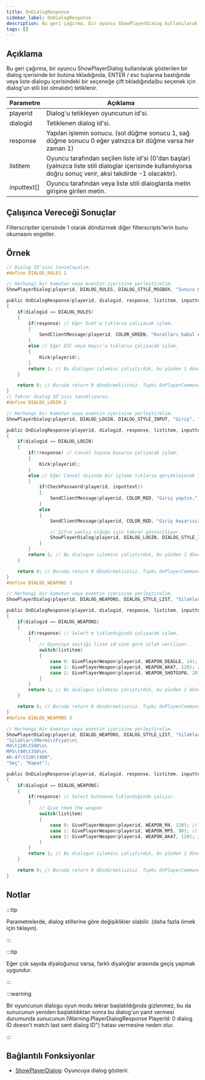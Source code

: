 ```yaml
---
title: OnDialogResponse
sidebar_label: OnDialogResponse
description: Bu geri çağırma, bir oyuncu ShowPlayerDialog kullanılarak gösterilen bir dialog içerisinde bir butona tıkladığında, ENTER / esc tuşlarına bastığında veya liste dialogu içerisindeki bir seçeneğe çift tıkladığında(bu seçenek için dialog'un stili list olmalıdır) tetiklenir.
tags: []
---
```


## Açıklama

Bu geri çağırma, bir oyuncu ShowPlayerDialog kullanılarak gösterilen bir dialog içerisinde bir butona tıkladığında, ENTER / esc tuşlarına bastığında veya liste dialogu içerisindeki bir seçeneğe çift tıkladığında(bu seçenek için dialog'un stili list olmalıdır) tetiklenir.

| Parametre          | Açıklama                                                                                                                                                       |
| ----------- | -------------------------------------------------------------------------------------------------------------------------------------------------------------- |
| playerid    | Dialog'u tetikleyen oyuncunun id'si.                                                                                                                           |
| dialogid    | Tetiklenen dialog id'si.                                                                                                                                       |
| response    | Yapılan işlemin sonucu. (sol düğme sonucu 1, sağ düğme sonucu 0 eğer yalnızca bir düğme varsa her zaman 1)                                                     |
| listitem    | Oyuncu tarafından seçilen liste id'si (0'dan başlar) (yalnızca liste stili dialoglar içerisinde kullanılıyorsa doğru sonuç verir, aksi takdirde -1 olacaktır). |
| inputtext[] | Oyuncu tarafından veya liste stili dialoglarda metin girişine girilen metin.                                                                                   |

## Çalışınca Vereceği Sonuçlar

Filterscriptler içerisinde 1 olarak döndürmek diğer filterscripts'lerin bunu okumasını engeller.

## Örnek

```c
// Dialog ID'sini tanımlayalım.
#define DIALOG_RULES 1

// Herhangi bir komutun veya eventin içerisine yerleştirelim.
ShowPlayerDialog(playerid, DIALOG_RULES, DIALOG_STYLE_MSGBOX, "Sunucu Kuralları", "- Hile Yapamyın\n- Spam Yapmayın\n- Yöneticilere Saygılı Olun\n\nKuralları onaylıyor musun?", "Evet", "Hayır");

public OnDialogResponse(playerid, dialogid, response, listitem, inputtext[])
{
    if(dialogid == DIALOG_RULES)
    {
        if(response) // Eğer Evet'e tıklarsa çalışacak işlem.
        {
            SendClientMessage(playerid, COLOR_GREEN, "Kuralları kabul ettiğiniz için teşekkürler.");
        }
        else // Eğer ESC veya Hayır'a tıklarsa çalışacak işlem.
        {
            Kick(playerid);
        }
        return 1; // Bu dialogun işlemini çalıştırdık, bu yüzden 1 döndürdük. OnPlayerCommandText'de gösterilen örnek gibi.
    }

    return 0; // Burada return 0 döndürmelisiniz. Tıpkı OnPlayerCommandText'de gösterilen örnek gibi.
}
// Tekrar dialog ID'sini tanımlıyoruz.
#define DIALOG_LOGIN 2

// Herhangi bir komutun veya eventin içerisine yerleştirelim.
ShowPlayerDialog(playerid, DIALOG_LOGIN, DIALOG_STYLE_INPUT, "Giriş", "Şifreni gir:", "Giriş", "Vazgeç");

public OnDialogResponse(playerid, dialogid, response, listitem, inputtext[])
{
    if(dialogid == DIALOG_LOGIN)
    {
        if(!response) // Cancel tuşuna basarsa çalışacak işlem.
        {
            Kick(playerid);
        }
        else // Eğer Cancel dışında bir işleme tıklarsa gerçekleşecek işlem.
        {
            if(CheckPassword(playerid, inputtext))
            {
                SendClientMessage(playerid, COLOR_RED, "Giriş yaptın.");
            }
            else
            {
                SendClientMessage(playerid, COLOR_RED, "Giriş başarısız.");

                // Şifre yanlış olduğu için tekrar gösteriliyor.
                ShowPlayerDialog(playerid, DIALOG_LOGIN, DIALOG_STYLE_INPUT, "Giriş", "Şifreni gir:", "Giriş", "Vazgeç");
            }
        }
        return 1; // Bu dialogun işlemini çalıştırdık, bu yüzden 1 döndürdük. OnPlayerCommandText'de gösterilen örnek gibi.
    }

    return 0; // Burada return 0 döndürmelisiniz. Tıpkı OnPlayerCommandText'de gösterilen örnek gibi.
}
#define DIALOG_WEAPONS 3

// Herhangi bir komutun veya eventin içerisine yerleştirelim.
ShowPlayerDialog(playerid, DIALOG_WEAPONS, DIALOG_STYLE_LIST, "Silahlar", "Desert Eagle\nAK-47\nCombat Shotgun", "Seç", "Kapat");

public OnDialogResponse(playerid, dialogid, response, listitem, inputtext[])
{
    if(dialogid == DIALOG_WEAPONS)
    {
        if(response) // Select'e tıklandığında çalışacak işlem.
        {
            // Oyuncuya seçtiği liste id'sine göre silah veriliyor.
            switch(listitem)
            {
                case 0: GivePlayerWeapon(playerid, WEAPON_DEAGLE, 14); // Desert Eagle veriliyor.
                case 1: GivePlayerWeapon(playerid, WEAPON_AK47, 120); // AK-47 veriliyor.
                case 2: GivePlayerWeapon(playerid, WEAPON_SHOTGSPA, 28); // Combat Shotgun veriliyor.
            }
        }
        return 1; // Bu dialogun işlemini çalıştırdık, bu yüzden 1 döndürdük. OnPlayerCommandText'de gösterilen örnek gibi.
    }

    return 0; // Burada return 0 döndürmelisiniz. Tıpkı OnPlayerCommandText'de gösterilen örnek gibi.
}
#define DIALOG_WEAPONS 3

// Herhangi bir komutun veya eventin içerisine yerleştirelim.
ShowPlayerDialog(playerid, DIALOG_WEAPONS, DIALOG_STYLE_LIST, "Silahlar",
"Silahlar\tMermi\tFiyat\n\
M4\t120\t500\n\
MP5\t90\t350\n\
AK-47\t120\t400",
"Seç", "Kapat");

public OnDialogResponse(playerid, dialogid, response, listitem, inputtext[])
{
    if(dialogid == DIALOG_WEAPONS)
    {
        if(response) // Select butonuna tıklandığında çalışır.
        {
            // Give them the weapon
            switch(listitem)
            {
                case 0: GivePlayerWeapon(playerid, WEAPON_M4, 120); // Give them an M4
                case 1: GivePlayerWeapon(playerid, WEAPON_MP5, 90); // Give them an MP5
                case 2: GivePlayerWeapon(playerid, WEAPON_AK47, 120); // Give them an AK-47
            }
        }
        return 1; // Bu dialogun işlemini çalıştırdık, bu yüzden 1 döndürdük. OnPlayerCommandText'de gösterilen örnek gibi.
    }

    return 0; // Burada return 0 döndürmelisiniz. Tıpkı OnPlayerCommandText'de gösterilen örnek gibi.
}
```

## Notlar

:::tip

Parametrelerde, dialog stillerine göre değişiklikler olabilir. (daha fazla örnek için tıklayın).

:::

:::tip

Eğer çok sayıda diyaloğunuz varsa, farklı diyaloğlar arasında geçiş yapmak uygundur.

:::

:::warning

Bir oyuncunun dialogu oyun modu tekrar başlatıldığında gizlenmez, bu da sunucunun yeniden başlatıldıktan sonra bu dialog'un yanıt vermesi durumunda sunucunun (Warning:PlayerDialogResponse PlayerId: 0 dialog ID doesn't match last sent dialog ID") hatası vermesine neden olur.

:::

## Bağlantılı Fonksiyonlar

- [ShowPlayerDialog](../../scripting/functions/ShowPlayerDialog.md): Oyuncuya dialog gösterir.
